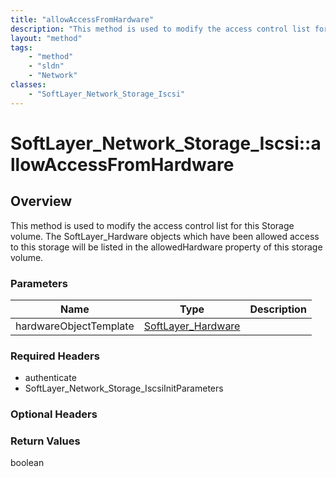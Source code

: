 ```yaml
---
title: "allowAccessFromHardware"
description: "This method is used to modify the access control list for this Storage volume.  The SoftLayer_Hardware objects which hav... "
layout: "method"
tags:
    - "method"
    - "sldn"
    - "Network"
classes:
    - "SoftLayer_Network_Storage_Iscsi"
---
```

# SoftLayer_Network_Storage_Iscsi::allowAccessFromHardware
## Overview 
This method is used to modify the access control list for this Storage volume.  The SoftLayer_Hardware objects which have been allowed access to this storage will be listed in the allowedHardware property of this storage volume. 

### Parameters 
|Name | Type | Description |
| --- | --- | --- |
|hardwareObjectTemplate| <a href='/reference/datatypes/SoftLayer_Hardware'>SoftLayer_Hardware </a>| |


### Required Headers
* authenticate
* SoftLayer_Network_Storage_IscsiInitParameters

### Optional Headers

### Return Values
boolean

